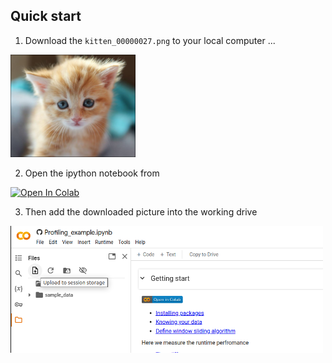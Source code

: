 
## Quick start 

1. Download the `kitten_00000027.png` to your local computer ...

<img src="kitten_00000027.png" width="200" >

2. Open the ipython notebook from 
<a target="_blank" href="https://colab.research.google.com/github/GenAI-CUEE/EE-208-Coding-Exercise/blob/master/Profiling_example.ipynb">
  <img src="https://colab.research.google.com/assets/colab-badge.svg" alt="Open In Colab"/>
</a>

3. Then add the downloaded picture into the working drive

<img src="assets/whereto.png" width="500" >